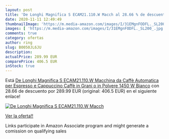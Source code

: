 ```yaml
---
layout: post
title: 'De Longhi Magnifica S ECAM21.110.W Macch al 28.66 % de descuento'
date: 2020-11-11 12:49:49
thumbnailImage: 'https://m.media-amazon.com/images/I/31EMgnFODFL._SL200_.jpg'
images: [ 'https://m.media-amazon.com/images/I/31EMgnFODFL._SL200_.jpg' ]
comments: true
category: ofertas
author: ring
slug: B0050JL6JU
description:
actualPrice: 289.99 EUR
comparePrice: 406.5 EUR
inStock: true
---
```


Está [De Longhi Magnifica S ECAM21.110.W Macchina da Caffè Automatica per Espresso e Cappuccino  Caffè in Grani o in Polvere  1450 W  Bianco](https://www.amazon.it/dp/B0050JL6JU/?tag=tolees00-21) con 28.66 de descuento por 289.99 EUR (original: 406.5 EUR) en el siguiente enlace!

[![De Longhi Magnifica S ECAM21.110.W Macch](https://m.media-amazon.com/images/I/31EMgnFODFL._SL200_.jpg)](https://www.amazon.it/dp/B0050JL6JU/?tag=tolees00-21)

[Ver la oferta!!](https://www.amazon.it/dp/B0050JL6JU/?tag=tolees00-21)

Links participate in Amazon Associate program and might generate a comission on qualifying sales


